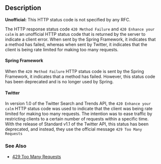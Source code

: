 ## Description

<aside class="warning"><strong>Unofficial:</strong> This HTTP status code is not specified by any RFC.</aside>

The HTTP response status code `420 Method Failure` and `420 Enhance your calm` is an unofficial HTTP status code that is returned by the server to indicate a client error. When sent by the Spring Framework, it indicates that a method has failed, whereas when sent by Twitter, it indicates that the client is being rate limited for making too many requests.

#### Spring Framework

When the `420 Method Failure` HTTP status code is sent by the Spring Framework, it indicates that a method has failed. However, this status code has been deprecated and is no longer used by Spring.

#### Twitter

In version 1.0 of the Twitter Search and Trends API, the `420 Enhance your calm` HTTP status code was used to indicate that the client was being rate limited for making too many requests. The intention was to ease traffic by restricting clients to a certain number of requests within a specific time. With the release of Standard v1.1 of the Twitter API, this status has been deprecated, and instead, they use the official message `429 Too Many Requests`

### See Also

- [429 Too Many Requests](https://http.cat/status/429)
